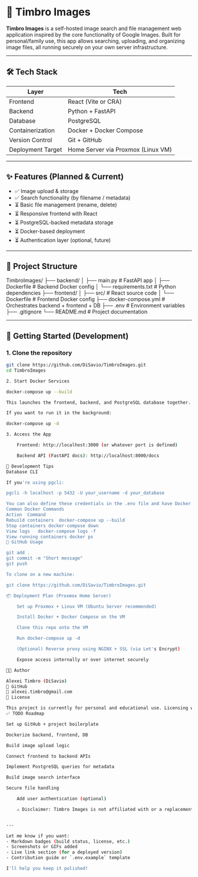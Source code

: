 # 📸 Timbro Images

**Timbro Images** is a self-hosted image search and file management web application inspired by the core functionality of Google Images. Built for personal/family use, this app allows searching, uploading, and organizing image files, all running securely on your own server infrastructure.

---

## 🛠️ Tech Stack

| Layer         | Tech                             |
|--------------|-----------------------------------|
| Frontend     | React (Vite or CRA)               |
| Backend      | Python + FastAPI                  |
| Database     | PostgreSQL                        |
| Containerization | Docker + Docker Compose     |
| Version Control | Git + GitHub                   |
| Deployment Target | Home Server via Proxmox (Linux VM) |

---

## ✨ Features (Planned & Current)

- ✅ Image upload & storage
- ✅ Search functionality (by filename / metadata)
- ⏳ Basic file management (rename, delete)
- ⏳ Responsive frontend with React
- ⏳ PostgreSQL-backed metadata storage
- ⏳ Docker-based deployment
- ⏳ Authentication layer (optional, future)

---

## 📁 Project Structure

TimbroImages/
├── backend/
│ ├── main.py # FastAPI app
│ ├── Dockerfile # Backend Docker config
│ └── requirements.txt # Python dependencies
├── frontend/
│ ├── src/ # React source code
│ └── Dockerfile # Frontend Docker config
├── docker-compose.yml # Orchestrates backend + frontend + DB
├── .env # Environment variables
├── .gitignore
└── README.md # Project documentation


---

## 🚀 Getting Started (Development)

### 1. Clone the repository

```bash
git clone https://github.com/DiSavio/TimbroImages.git
cd TimbroImages

2. Start Docker Services

docker-compose up --build

This launches the frontend, backend, and PostgreSQL database together.

If you want to run it in the background:

docker-compose up -d

3. Access the App

    Frontend: http://localhost:3000 (or whatever port is defined)

    Backend API (FastAPI docs): http://localhost:8000/docs

🧪 Development Tips
Database CLI

If you're using pgcli:

pgcli -h localhost -p 5432 -U your_username -d your_database

You can also define these credentials in the .env file and have Docker pass them into your containers.
Common Docker Commands
Action	Command
Rebuild containers	docker-compose up --build
Stop containers	docker-compose down
View logs	docker-compose logs -f
View running containers	docker ps
🐙 GitHub Usage

git add .
git commit -m "Short message"
git push

To clone on a new machine:

git clone https://github.com/DiSavio/TimbroImages.git

📦 Deployment Plan (Proxmox Home Server)

    Set up Proxmox + Linux VM (Ubuntu Server recommended)

    Install Docker + Docker Compose on the VM

    Clone this repo onto the VM

    Run docker-compose up -d

    (Optional) Reverse proxy using NGINX + SSL (via Let's Encrypt)

    Expose access internally or over internet securely

🧑‍💻 Author

Alexei Timbro (DiSavio)
🔗 GitHub
📧 alexei.timbro@gmail.com
📄 License

This project is currently for personal and educational use. Licensing will be added if the project becomes public-facing.
✅ TODO Roadmap

Set up GitHub + project boilerplate

Dockerize backend, frontend, DB

Build image upload logic

Connect frontend to backend APIs

Implement PostgreSQL queries for metadata

Build image search interface

Secure file handling

    Add user authentication (optional)

    ⚠️ Disclaimer: Timbro Images is not affiliated with or a replacement for Google Images. It is a self-hosted, personal learning project.


---

Let me know if you want:
- Markdown badges (build status, license, etc.)
- Screenshots or GIFs added
- Live link section (for a deployed version)
- Contribution guide or `.env.example` template

I'll help you keep it polished!
